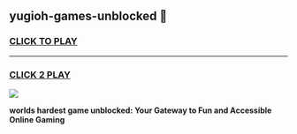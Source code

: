 
## yugioh-games-unblocked 👋
<h3>
<a href="https://premium.freeplayer.one?title=yugioh-games-unblocked&ref=14F">CLICK TO PLAY</a></h3>
<hr>

<h3>
<a href="https://premium.freeplayer.one?title=yugioh-games-unblocked&ref=14F">CLICK 2 PLAY</a>
  
</h3>

<a href="https://premium.freeplayer.one?title=yugioh-games-unblocked&ref=12F/"><img src="https://clearcache.store/games.png"></a>


**worlds hardest game unblocked: Your Gateway to Fun and Accessible Online Gaming**
